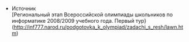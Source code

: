 - Источник  
[Региональный этап Всероссийской олимпиады школьников по информатике 2008/2009 учебного года. Первый тур}(http://inf777.narod.ru/podgotovka_k_olympiad/zadachi_s_resh/lawn.htm)

